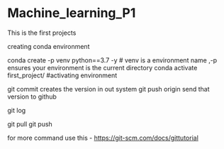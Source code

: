 # Machine_learning_P1
This is the first projects



creating conda environment 

conda create -p venv python==3.7 -y   # venv is a environment name  ,-p ensures your environment is the current directory
conda activate first_project/ #activating environment

git commit creates the version in out system
git push origin send that version to github

git log

git pull
git push

for more command use this - https://git-scm.com/docs/gittutorial

